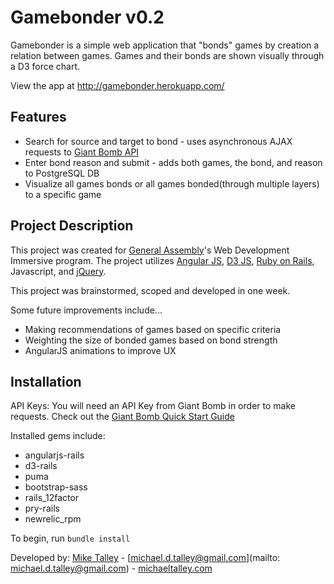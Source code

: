 # Gamebonder v0.2

Gamebonder is a simple web application that "bonds" games by creation a relation between games. Games and their bonds are shown visually through a D3 force chart.

View the app at http://gamebonder.herokuapp.com/

## Features

- Search for source and target to bond - uses asynchronous AJAX requests to [Giant Bomb API](http://api.giantbomb.com)
- Enter bond reason and submit - adds both games, the bond, and reason to PostgreSQL DB
- Visualize all games bonds or all games bonded(through multiple layers) to a specific game

## Project Description

This project was created for [General Assembly](http://www.generalassemb.ly)'s Web Development Immersive program. The
project utilizes [Angular JS](http://angularjs.org), [D3 JS](http://d3js.org/), [Ruby on Rails](http://rubyonrails.org/), Javascript, and [jQuery](http://jquery.com/).

This project was brainstormed, scoped and developed in one week.

Some future improvements include...

- Making recommendations of games based on specific criteria
- Weighting the size of bonded games based on bond strength
- AngularJS animations to improve UX

## Installation

API Keys:
You will need an API Key from Giant Bomb in order to make requests. Check out the [Giant Bomb Quick Start Guide](http://www.giantbomb.com/forums/api-developers-3017/quick-start-guide-to-using-the-api-1427959/)

Installed gems include:

- angularjs-rails
- d3-rails
- puma
- bootstrap-sass
- rails_12factor
- pry-rails
- newrelic_rpm

To begin, run `bundle install`

Developed by: [Mike Talley](https://github.com/miketalley) - [michael.d.talley@gmail.com](mailto: michael.d.talley@gmail.com) - [michaeltalley.com](http://www.michaeltalley.com)
